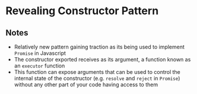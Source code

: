 # Revealing Constructor Pattern

## Notes

- Relatively new pattern gaining traction as its being used to implement `Promise` in Javascript
- The constructor exported receives as its argument, a function known as an `executor` function
- This function can expose arguments that can be used to control the internal state of the constructor (e.g. `resolve` and `reject` in `Promise`) without any other part of your code having access to them
